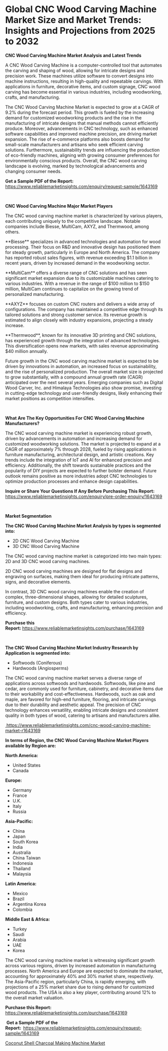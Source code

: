 <p><h1>Global CNC Wood Carving Machine Market Size and Market Trends: Insights and Projections from 2025 to 2032</h1></p><p><strong>CNC Wood Carving Machine Market Analysis and Latest Trends</strong></p>
<p><p>A CNC Wood Carving Machine is a computer-controlled tool that automates the carving and shaping of wood, allowing for intricate designs and precision work. These machines utilize software to convert designs into machine instructions, resulting in high-quality and repeatable carvings. With applications in furniture, decorative items, and custom signage, CNC wood carving has become essential in various industries, including woodworking, crafts, and manufacturing.</p><p>The CNC Wood Carving Machine Market is expected to grow at a CAGR of 9.2% during the forecast period. This growth is fueled by the increasing demand for customized woodworking products and the rise in the manufacturing of intricate designs that manual methods cannot efficiently produce. Moreover, advancements in CNC technology, such as enhanced software capabilities and improved machine precision, are driving market expansion. The rise of e-commerce platforms also boosts demand for small-scale manufacturers and artisans who seek efficient carving solutions. Furthermore, sustainability trends are influencing the production of eco-friendly machines, aligning with growing consumer preferences for environmentally conscious products. Overall, the CNC wood carving landscape is evolving, marked by technological advancements and changing consumer needs.</p></p>
<p><strong>Get a Sample PDF of the Report:&nbsp;</strong> <a href="https://www.reliablemarketinsights.com/enquiry/request-sample/1643169?utm_campaign=2389&utm_medium=2&utm_source=Github&utm_content=ia&utm_term=19022025&utm_id=cnc-wood-carving-machine">https://www.reliablemarketinsights.com/enquiry/request-sample/1643169</a></p>
<p>&nbsp;</p>
<p><strong>CNC Wood Carving Machine Major Market Players</strong></p>
<p><p>The CNC wood carving machine market is characterized by various players, each contributing uniquely to the competitive landscape. Notable companies include Biesse, MultiCam, AXYZ, and Thermwood, among others.</p><p>**Biesse** specializes in advanced technologies and automation for wood processing. Their focus on R&D and innovative design has positioned them for steady growth, particularly in Europe and North America. The company has reported robust sales figures, with revenue exceeding $1.1 billion in recent years, driven by increased demand in the woodworking sector.</p><p>**MultiCam** offers a diverse range of CNC solutions and has seen significant market expansion due to its customizable machines catering to various industries. With a revenue in the range of $100 million to $150 million, MultiCam continues to capitalize on the growing trend of personalized manufacturing.</p><p>**AXYZ** focuses on custom CNC routers and delivers a wide array of configurations. The company has maintained a competitive edge through its tailored solutions and strong customer service. Its revenue growth is estimated to align closely with industry expansions, projecting a steady increase.</p><p>**Thermwood**, known for its innovative 3D printing and CNC solutions, has experienced growth through the integration of advanced technologies. This diversification opens new markets, with sales revenue approximating $40 million annually.</p><p>Future growth in the CNC wood carving machine market is expected to be driven by innovations in automation, an increased focus on sustainability, and the rise of personalized production. The overall market size is projected to grow substantially, with a compound annual growth rate (CAGR) anticipated over the next several years. Emerging companies such as Digital Wood Carver, Inc. and Himalaya Technologies also show promise, investing in cutting-edge technology and user-friendly designs, likely enhancing their market positions as competition intensifies.</p></p>
<p>&nbsp;</p>
<p><strong>What Are The Key Opportunities For CNC Wood Carving Machine Manufacturers?</strong></p>
<p><p>The CNC wood carving machine market is experiencing robust growth, driven by advancements in automation and increasing demand for customized woodworking solutions. The market is projected to expand at a CAGR of approximately 7% through 2028, fueled by rising applications in furniture manufacturing, architectural design, and artistic creations. Key trends include the integration of IoT and AI for enhanced precision and efficiency. Additionally, the shift towards sustainable practices and the popularity of DIY projects are expected to further bolster demand. Future outlook remains positive as more industries adopt CNC technologies to optimize production processes and enhance design capabilities.</p></p>
<p><strong>Inquire or Share Your Questions If Any Before Purchasing This Report:</strong> <a href="https://www.reliablemarketinsights.com/enquiry/pre-order-enquiry/1643169?utm_campaign=2389&utm_medium=2&utm_source=Github&utm_content=ia&utm_term=19022025&utm_id=cnc-wood-carving-machine">https://www.reliablemarketinsights.com/enquiry/pre-order-enquiry/1643169</a></p>
<p>&nbsp;</p>
<p><strong>Market Segmentation</strong></p>
<p><strong>The CNC Wood Carving Machine Market Analysis by types is segmented into:</strong></p>
<p><ul><li>2D CNC Wood Carving Machine</li><li>3D CNC Wood Carving Machine</li></ul></p>
<p><p>The CNC wood carving machine market is categorized into two main types: 2D and 3D CNC wood carving machines. </p><p>2D CNC wood carving machines are designed for flat designs and engraving on surfaces, making them ideal for producing intricate patterns, signs, and decorative elements. </p><p>In contrast, 3D CNC wood carving machines enable the creation of complex, three-dimensional shapes, allowing for detailed sculptures, furniture, and custom designs. Both types cater to various industries, including woodworking, crafts, and manufacturing, enhancing precision and efficiency.</p></p>
<p><strong>Purchase this Report:&nbsp;</strong><a href="https://www.reliablemarketinsights.com/purchase/1643169?utm_campaign=2389&utm_medium=2&utm_source=Github&utm_content=ia&utm_term=19022025&utm_id=cnc-wood-carving-machine">https://www.reliablemarketinsights.com/purchase/1643169</a></p>
<p>&nbsp;</p>
<p><strong>The CNC Wood Carving Machine Market Industry Research by Application is segmented into:</strong></p>
<p><ul><li>Softwoods (Coniferous)</li><li>Hardwoods (Angiosperms)</li></ul></p>
<p><p>The CNC wood carving machine market serves a diverse range of applications across softwoods and hardwoods. Softwoods, like pine and cedar, are commonly used for furniture, cabinetry, and decorative items due to their workability and cost-effectiveness. Hardwoods, such as oak and maple, are favored for high-end furniture, flooring, and intricate carvings due to their durability and aesthetic appeal. The precision of CNC technology enhances versatility, enabling intricate designs and consistent quality in both types of wood, catering to artisans and manufacturers alike.</p></p>
<p><a href="https://www.reliablemarketinsights.com/cnc-wood-carving-machine-market-r1643169?utm_campaign=2389&utm_medium=2&utm_source=Github&utm_content=ia&utm_term=19022025&utm_id=cnc-wood-carving-machine">&nbsp;https://www.reliablemarketinsights.com/cnc-wood-carving-machine-market-r1643169</a></p>
<p><strong>In terms of Region, the CNC Wood Carving Machine Market Players available by Region are:</strong></p>
<p>
    <p> <strong> North America: </strong>
        <ul>
            <li>United States</li>
            <li>Canada</li>
        </ul>
        </p> 
    <p> <strong> Europe: </strong>
        <ul>
            <li>Germany</li>
            <li>France</li>
            <li>U.K.</li>
            <li>Italy</li>
            <li>Russia</li>
        </ul>
        </p> 
    <p> <strong> Asia-Pacific: </strong>
        <ul>
            <li>China</li>
            <li>Japan</li>
            <li>South Korea</li>
            <li>India</li>
            <li>Australia</li>
            <li>China Taiwan</li>
            <li>Indonesia</li>
            <li>Thailand</li>
            <li>Malaysia</li>
        </ul>
        </p> 
    <p> <strong> Latin America: </strong>
        <ul>
            <li>Mexico</li>
            <li>Brazil</li>
            <li>Argentina Korea</li>
            <li>Colombia</li>
        </ul>
        </p> 
    <p> <strong> Middle East & Africa: </strong>
        <ul>
            <li>Turkey</li>
            <li>Saudi</li>
            <li>Arabia</li>
            <li>UAE</li>
            <li>Korea</li>
        </ul>
    </p>
    </p>
<p><p>The CNC wood carving machine market is witnessing significant growth across various regions, driven by increased automation in manufacturing processes. North America and Europe are expected to dominate the market, accounting for approximately 40% and 30% market share, respectively. The Asia-Pacific region, particularly China, is rapidly emerging, with projections of a 25% market share due to rising demand for customized wood products. The USA is also a key player, contributing around 12% to the overall market valuation.</p></p>
<p><strong>Purchase this Report: </strong><a href="https://www.reliablemarketinsights.com/purchase/1643169?utm_campaign=2389&utm_medium=2&utm_source=Github&utm_content=ia&utm_term=19022025&utm_id=cnc-wood-carving-machine">https://www.reliablemarketinsights.com/purchase/1643169</a></p>
<p>&nbsp;<strong>Get a Sample PDF of the Report:&nbsp;&nbsp;</strong><a href="https://www.reliablemarketinsights.com/enquiry/request-sample/1643169?utm_campaign=2389&utm_medium=2&utm_source=Github&utm_content=ia&utm_term=19022025&utm_id=cnc-wood-carving-machine">https://www.reliablemarketinsights.com/enquiry/request-sample/1643169</a></p>
<p><strong></strong></p>
<p><p><a href="https://github.com/AngelaWalsh696/Market-Research-Report-List-1/blob/main/coconut-shell-charcoal-making-machine-market.md?utm_campaign=2389&utm_medium=2&utm_source=Github&utm_content=ia&utm_term=19022025&utm_id=cnc-wood-carving-machine">Coconut Shell Charcoal Making Machine Market</a></p></p>